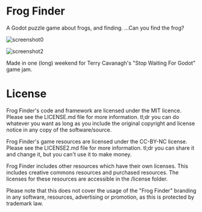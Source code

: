 # Frog Finder

A Godot puzzle game about frogs, and finding. ...Can you find the frog?

![screenshot0](https://user-images.githubusercontent.com/5902413/132281305-aa1afb0f-d5e8-446a-83b3-c3e9bdbe1b0a.jpg)

![screenshot2](https://user-images.githubusercontent.com/5902413/132281333-20e8d7dc-8667-47ef-956a-ccd61421d240.jpg)

Made in one (long) weekend for Terry Cavanagh's "Stop Waiting For Godot" game jam.

# License

Frog Finder's code and framework are licensed under the MIT licence. Please see the LICENSE.md file for more information. tl;dr you can do whatever you want as long as you include the original copyright and license notice in any copy of the software/source.

Frog Finder's game resources are licensed under the CC-BY-NC license. Please see the LICENSE2.md file for more information. tl;dr you can share it and change it, but you can't use it to make money.

Frog Finder includes other resources which have their own licenses. This includes creative commons resources and purchased resources. The licenses for these resources are accessible in the /license folder.

Please note that this does not cover the usage of the "Frog Finder" branding in any software, resources, advertising or promotion, as this is protected by trademark law.
